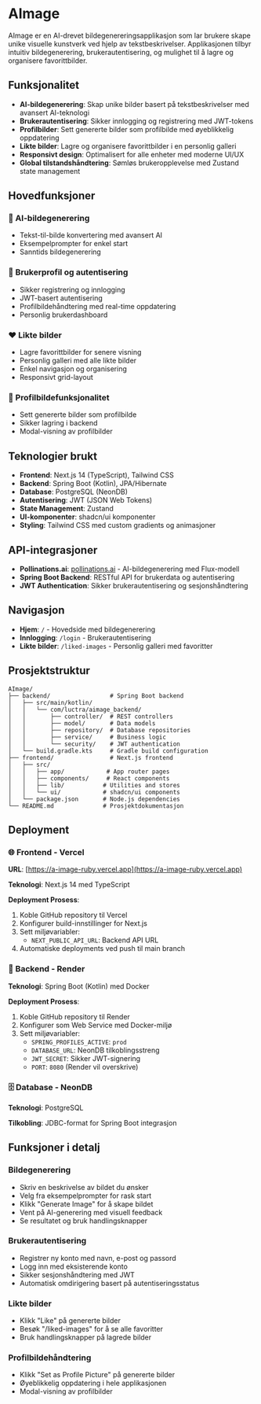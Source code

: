 # AImage

AImage er en AI-drevet bildegenereringsapplikasjon som lar brukere skape unike visuelle kunstverk ved hjelp av tekstbeskrivelser. Applikasjonen tilbyr intuitiv bildegenerering, brukerautentisering, og mulighet til å lagre og organisere favorittbilder.

## Funksjonalitet

-   **AI-bildegenerering**: Skap unike bilder basert på tekstbeskrivelser med avansert AI-teknologi
-   **Brukerautentisering**: Sikker innlogging og registrering med JWT-tokens
-   **Profilbilder**: Sett genererte bilder som profilbilde med øyeblikkelig oppdatering
-   **Likte bilder**: Lagre og organisere favorittbilder i en personlig galleri
-   **Responsivt design**: Optimalisert for alle enheter med moderne UI/UX
-   **Global tilstandshåndtering**: Sømløs brukeropplevelse med Zustand state management

## Hovedfunksjoner

### 🎨 AI-bildegenerering

-   Tekst-til-bilde konvertering med avansert AI
-   Eksempelprompter for enkel start
-   Sanntids bildegenerering

### 👤 Brukerprofil og autentisering

-   Sikker registrering og innlogging
-   JWT-basert autentisering
-   Profilbildehåndtering med real-time oppdatering
-   Personlig brukerdashboard

### ❤️ Likte bilder

-   Lagre favorittbilder for senere visning
-   Personlig galleri med alle likte bilder
-   Enkel navigasjon og organisering
-   Responsivt grid-layout

### 🎯 Profilbildefunksjonalitet

-   Sett genererte bilder som profilbilde
-   Sikker lagring i backend
-   Modal-visning av profilbilder

## Teknologier brukt

-   **Frontend**: Next.js 14 (TypeScript), Tailwind CSS
-   **Backend**: Spring Boot (Kotlin), JPA/Hibernate
-   **Database**: PostgreSQL (NeonDB)
-   **Autentisering**: JWT (JSON Web Tokens)
-   **State Management**: Zustand
-   **UI-komponenter**: shadcn/ui komponenter
-   **Styling**: Tailwind CSS med custom gradients og animasjoner

## API-integrasjoner

-   **Pollinations.ai**: [pollinations.ai](https://pollinations.ai/) - AI-bildegenerering med Flux-modell
-   **Spring Boot Backend**: RESTful API for brukerdata og autentisering
-   **JWT Authentication**: Sikker brukerautentisering og sesjonshåndtering

## Navigasjon

-   **Hjem**: `/` - Hovedside med bildegenerering
-   **Innlogging**: `/login` - Brukerautentisering
-   **Likte bilder**: `/liked-images` - Personlig galleri med favoritter

## Prosjektstruktur

```
AImage/
├── backend/                 # Spring Boot backend
│   ├── src/main/kotlin/
│   │   └── com/luctra/aimage_backend/
│   │       ├── controller/  # REST controllers
│   │       ├── model/       # Data models
│   │       ├── repository/  # Database repositories
│   │       ├── service/     # Business logic
│   │       └── security/    # JWT authentication
│   └── build.gradle.kts     # Gradle build configuration
├── frontend/                # Next.js frontend
│   ├── src/
│   │   ├── app/            # App router pages
│   │   ├── components/     # React components
│   │   ├── lib/           # Utilities and stores
│   │   └── ui/            # shadcn/ui components
│   └── package.json       # Node.js dependencies
└── README.md              # Prosjektdokumentasjon
```

## Deployment

### 🌐 Frontend - Vercel

**URL**: [https://a-image-ruby.vercel.app](https://a-image-ruby.vercel.app)

**Teknologi**: Next.js 14 med TypeScript

**Deployment Prosess**:
1. Koble GitHub repository til Vercel
2. Konfigurer build-innstillinger for Next.js
3. Sett miljøvariabler:
   - `NEXT_PUBLIC_API_URL`: Backend API URL
4. Automatiske deployments ved push til main branch

### 🔧 Backend - Render

**Teknologi**: Spring Boot (Kotlin) med Docker

**Deployment Prosess**:
1. Koble GitHub repository til Render
2. Konfigurer som Web Service med Docker-miljø
3. Sett miljøvariabler:
   - `SPRING_PROFILES_ACTIVE`: `prod`
   - `DATABASE_URL`: NeonDB tilkoblingsstreng
   - `JWT_SECRET`: Sikker JWT-signering
   - `PORT`: `8080` (Render vil overskrive)



### 🗄️ Database - NeonDB

**Teknologi**: PostgreSQL

**Tilkobling**: JDBC-format for Spring Boot integrasjon

## Funksjoner i detalj

### Bildegenerering

-   Skriv en beskrivelse av bildet du ønsker
-   Velg fra eksempelprompter for rask start
-   Klikk "Generate Image" for å skape bildet
-   Vent på AI-generering med visuell feedback
-   Se resultatet og bruk handlingsknapper

### Brukerautentisering

-   Registrer ny konto med navn, e-post og passord
-   Logg inn med eksisterende konto
-   Sikker sesjonshåndtering med JWT
-   Automatisk omdirigering basert på autentiseringsstatus

### Likte bilder

-   Klikk "Like" på genererte bilder
-   Besøk "/liked-images" for å se alle favoritter
-   Bruk handlingsknapper på lagrede bilder

### Profilbildehåndtering

-   Klikk "Set as Profile Picture" på genererte bilder
-   Øyeblikkelig oppdatering i hele applikasjonen
-   Modal-visning av profilbilder
